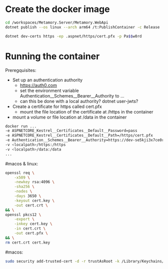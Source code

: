 # Create the docker image

``` bash
cd /workspaces/Metamory.Server/Metamory.WebApi
dotnet publish --os linux --arch arm64 /t:PublishContainer -c Release
```

``` bash
dotnet dev-certs https -ep .aspnet/https/cert.pfx -p Pa$$w0rd
```
# Running the container
Preregquisites:
- Set up an authentication authority
    - https://auth0.com
    - set the environment variable Authentication__Schemes__Bearer__Authority to ...
    - can this be done with a local authority? dotnet user-jwts?
- Create a certificate for https called cert.pfx
    - mount the file location of the certificate at /https in the container
- mount a volume or file location at /data in the container


``` bash
docker run ...
-e ASPNETCORE_Kestrel__Certificates__Default__Password=pass
-e ASPNETCORE_Kestrel__Certificates__Default__Path=/https/cert.pfx
-e Authentication__Schemes__Bearer__Authority=https://dev-se5kji3x7ce0r1mg.us.auth0.com/
-v <localpath>/https:/https
-v <localpath>/data:/data
...
```

#macos & linux:
```bash
openssl req \
    -x509 \
    -newkey rsa:4096 \
    -sha256 \
    -nodes \
    -days 3650 \
    -keyout cert.key \
    -out cert.crt \
&& \
openssl pkcs12 \
    -export \
    -inkey cert.key \
    -in cert.crt \
    -out cert.pfx \
&& \
rm cert.crt cert.key
```

#macos:
``` bash
sudo security add-trusted-cert -d -r trustAsRoot -k /Library/Keychains/System.keychain cert.pfx
```